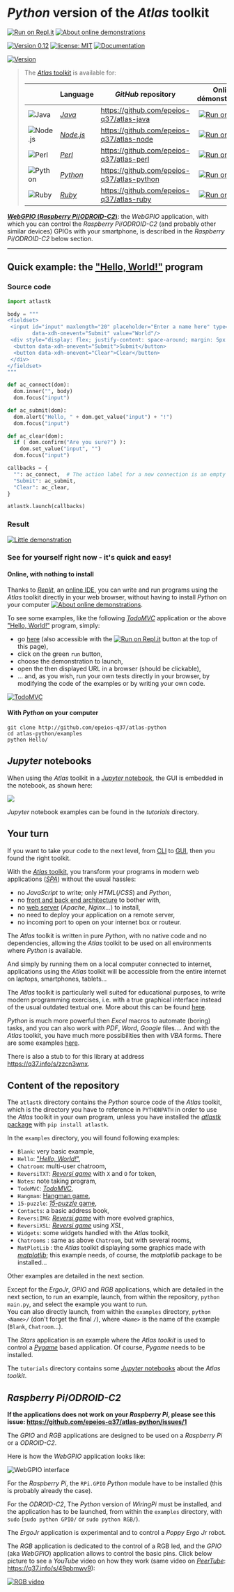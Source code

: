 # *Python* version of the *Atlas* toolkit

[![Run on Repl.it](https://q37.info/s/kpm7xhfm.png)](https://q37.info/s/vwpsw73v)  [![About online demonstrations](https://img.shields.io/badge/about-online%20demonstrations-informational)](https://q37.info/s/sssznrb4)

[![Version 0.12](https://img.shields.io/static/v1.svg?&color=90b4ed&label=Version&message=0.12&style=for-the-badge)](http://github.com/epeios-q37/atlas-python/)
[![license: MIT](https://img.shields.io/github/license/epeios-q37/atlas-python?color=yellow&style=for-the-badge)](https://github.com/epeios-q37/atlas-python/blob/master/LICENSE)
[![Documentation](https://img.shields.io/static/v1?label=documentation&message=atlastk.org&color=ff69b4&style=for-the-badge)](https://atlastk.org)  

[![Version](https://img.shields.io/pypi/v/atlastk?style=for-the-badge&color=90b4ed&label=PyPi)](http://q37.info/s/9srmskcm)

> The [*Atlas* toolkit](https://atlastk.org) is available for:
> 
> | &nbsp;&nbsp;&nbsp;&nbsp;&nbsp;&nbsp;&nbsp;&nbsp; | Language | *GitHub* repository | Online démonstrations
> |-|-|-|:-:|
> | ![Java](https://q37.info/s/sgb9nq7x.svg) | [*Java*](https://q37.info/s/qtnkp9w4)  |<https://github.com/epeios-q37/atlas-java> | [![Run on Replit](https://q37.info/s/kpm7xhfm.png)](https://q37.info/s/3vwk3h3n) |
> | ![Node.js](https://q37.info/s/b9ctj4bb.svg) | [*Node.js*](https://q37.info/s/3d7hr733) | <https://github.com/epeios-q37/atlas-node> | [![Run on Replit](https://q37.info/s/kpm7xhfm.png)](https://q37.info/s/st7gccd4) |
> | ![Perl](https://q37.info/s/v9qkzvhk.svg) | [*Perl*](https://q37.info/s/4nvmwjgg)  |<https://github.com/epeios-q37/atlas-perl> | [![Run on Replit](https://q37.info/s/kpm7xhfm.png)](https://q37.info/s/h3h34zgq) |
> | ![Python](https://q37.info/s/t4s3p4rk.svg) | [*Python*](https://q37.info/s/pd7j9k4r)  | <https://github.com/epeios-q37/atlas-python> | [![Run on Replit](https://q37.info/s/kpm7xhfm.png)](https://q37.info/s/vwpsw73v) |
> | ![Ruby](https://q37.info/s/ngxztq4t.svg) | [*Ruby*](https://q37.info/s/gkfj3zpz)  | <https://github.com/epeios-q37/atlas-ruby> | [![Run on Replit](https://q37.info/s/kpm7xhfm.png)](https://q37.info/s/9thdtmjg) |


<ins>***WebGPIO* (*Raspberry Pi*/*ODROID-C2*)**</ins>: the *WebGPIO* application, with which you can control the *Raspberry Pi*/*ODROID-C2* (and probably other similar devices) GPIOs with your smartphone, is described in the *Raspberry Pi*/*ODROID-C2* below section.


---

## Quick example: the ["Hello, World!"](https://en.wikipedia.org/wiki/%22Hello,_World!%22_program) program

### Source code

```python
import atlastk

body = """
<fieldset>
 <input id="input" maxlength="20" placeholder="Enter a name here" type="text"
        data-xdh-onevent="Submit" value="World"/>
 <div style="display: flex; justify-content: space-around; margin: 5px auto auto auto;">
  <button data-xdh-onevent="Submit">Submit</button>
  <button data-xdh-onevent="Clear">Clear</button>
 </div>
</fieldset>
"""

def ac_connect(dom):
  dom.inner("", body)
  dom.focus("input")

def ac_submit(dom):
  dom.alert("Hello, " + dom.get_value("input") + "!")
  dom.focus("input")

def ac_clear(dom):
  if ( dom.confirm("Are you sure?") ):
    dom.set_value("input", "")
  dom.focus("input")

callbacks = {
  "": ac_connect,  # The action label for a new connection is an empty string.
  "Submit": ac_submit,
  "Clear": ac_clear,
}

atlastk.launch(callbacks)
```


### Result

[![Little demonstration](https://q37.info/download/assets/Hello.gif "A basic example")](https://q37.info/s/vwpsw73v)

### See for yourself right now - it's quick and easy!

#### Online, with nothing to install

Thanks to [*Replit*](https://q37.info/s/mxmgq3qm), an [online IDE](https://q37.info/s/zzkzbdw7), you can write and run programs using the *Atlas* toolkit directly in your web browser, without having to install *Python* on your computer [![About online demonstrations](https://img.shields.io/badge/about-online%20demonstrations-informational)](https://q37.info/s/sssznrb4).

To see some examples, like the following [*TodoMVC*](http://todomvc.com/) application or the above ["Hello, World!"](https://en.wikipedia.org/wiki/%22Hello,_World!%22_program) program, simply:
- go [here](https://q37.info/s/vwpsw73v) (also accessible with the [![Run on Repl.it](https://q37.info/s/kpm7xhfm.png)](https://q37.info/s/vwpsw73v) button at the top of this page),
-  click on the green `run` button,
-  choose the demonstration to launch,
-  open the then displayed URL in a browser (should be clickable), 
- … and, as you wish, run your own tests directly in your browser, by modifying the code of the examples or by writing your own code.

[![TodoMVC](https://q37.info/download/TodoMVC.gif "The TodoMVC application made with the Atlas toolkit")](https://q37.info/s/vwpsw73v)

#### With *Python* on your computer

```
git clone http://github.com/epeios-q37/atlas-python
cd atlas-python/examples
python Hello/
```

## *Jupyter* notebooks

When using the *Atlas* toolkit in a [*Jupyter* notebook](https://en.wikipedia.org/wiki/Project_Jupyter#Jupyter_Notebook), the GUI is embedded in the notebook, as shown here:

![](https://q37.info/s/f7qqvhs3.gif)

*Jupyter* notebook examples can be found in the *tutorials* directory.

## Your turn

If you want to take your code to the next level, from [CLI](https://q37.info/s/cnh9nrw9) to [GUI](https://q37.info/s/hw9n3pjs), then you found the right toolkit.

With the [*Atlas* toolkit](http://atlastk.org/), you transform your programs in modern web applications ([*SPA*](https://q37.info/s/7sbmxd3j)) without the usual hassles:
- no *JavaScript* to write; only *HTML*(/*CSS*) and *Python*,
- no [front and back end architecture](https://q37.info/s/px7hhztd) to bother with,
- no [web server](https://q37.info/s/n3hpwsht) (*Apache*, *Nginx*…) to install,
- no need to deploy your application on a remote server,
- no incoming port to open on your internet box or routeur.

The *Atlas* toolkit is written in pure *Python*, with no native code and no dependencies, allowing the *Atlas* toolkit to be used on all environments where *Python* is available. 

And simply by running them on a local computer connected to internet, applications using the *Atlas* toolkit will be accessible from the entire internet on laptops, smartphones, tablets…

The *Atlas* toolkit is particularly well suited for educational purposes, to write modern programming exercises, i.e. with a true graphical interface instead of the usual outdated textual one. More about this can be found [here](https://q37.info/s/cbms43s9).

*Python* is much more powerful then *Excel* macros to automate (boring) tasks, and you can also work with *PDF*, *Word*, *Google* files…. And with the *Atlas* toolkit, you have much more possibilities then with *VBA* forms. There are some examples [here](https://q37.info/s/97p44nh4).  

There is also a stub to for this library at address <https://q37.info/s/zzcn3wnx>.

## Content of the repository

The `atlastk` directory contains the *Python* source code of the *Atlas* toolkit, which is the directory you have to reference in `PYTHONPATH` in order to use the *Atlas* toolkit in your own program, unless you have installed the [*atlastk* package](http://q37.info/s/9srmskcm) with `pip install atlastk`.

In the `examples` directory, you will found following examples:

- `Blank`: very basic example,
- `Hello`: ["*Hello, World!*"](https://en.wikipedia.org/wiki/%22Hello,_World!%22_program),
- `Chatroom`: multi-user chatroom,
- `ReversiTXT`: [*Reversi game*](http://q37.info/s/zz3dzmf7) with `X` and `O` for token,
- `Notes`: note taking program,
- `TodoMVC`: [*TodoMVC*](http://todomvc.com/),
- `Hangman`: [Hangman game](http://q37.info/s/gtdtk4hp),
- `15-puzzle`: [*15-puzzle* game](https://q37.info/s/jn9zg3bn),
- `Contacts`: a basic address book, 
- `ReversiIMG`: [*Reversi game*](http://q37.info/s/zz3dzmf7) with more evolved graphics,
- `ReversiXSL`: [*Reversi game*](http://q37.info/s/zz3dzmf7) using *XSL*,
- `Widgets`: some widgets handled with the *Atlas* toolkit,
- `Chatrooms` : same as above `Chatroom`, but with several rooms,
- `MatPlotLib` : the *Atlas* toolkit displaying some graphics made with [*matplotlib*](https://matplotlib.org/); this example needs, of course, the *matplotlib* package to be installed…

Other examples are detailed in the next section.

Except for the *ErgoJr*, *GPIO* and *RGB* applications, which are detailed in the next section, to run an example, launch, from within the repository, `python main.py`, and select the example you want to run.  
You can also directly launch, from within the `examples` directory, `python <Name>/` (don't forget the final `/`), where `<Name>` is the name of the example (`Blank`, `Chatroom`…).

The *Stars* application is an example where the *Atlas* *toolkit* is used to control a [*Pygame*](https://en.wikipedia.org/wiki/Pygame) based application. Of course, *Pygame* needs to be installed.

The `tutorials` directory contains some [*Jupyter* notebooks](https://en.wikipedia.org/wiki/Project_Jupyter#Jupyter_Notebook) about  the *Atlas* *toolkit*. 

## *Raspberry Pi*/*ODROID-C2*

**If the applications does not work on your *Raspberry Pi*, please see this issue: <https://github.com/epeios-q37/atlas-python/issues/1>**

The *GPIO* and *RGB* applications are designed to be used on a *Raspberry Pi* or a *ODROID-C2*.

Here is how the *WebGPIO* application looks like:

![*WebGPIO* interface](https://q37.info/s/htkhqb9x.png)

For the *Raspberry Pi*, the `RPi.GPIO` *Python* module have to be installed (this is probably already the case).

For the *ODROID-C2*, The *Python* version of *WiringPi* must be installed, and the application has to be launched, from within the `examples` directory, with `sudo` (`sudo python GPIO/` or `sudo python RGB/`).

The *ErgoJr* application is experimental and to control a *Poppy* *Ergo Jr* robot.

The *RGB* application is dedicated to the control of a RGB led, and the *GPIO* (aka *WebGPIO*) application allows to control the basic pins. Click below picture to see a *YouTube* video on how they work (same video on [*PeerTube*](https://en.wikipedia.org/wiki/PeerTube): <https://q37.info/s/49pbmwv9>):

[![RGB video](https://img.youtube.com/vi/C4p2iX6gc-Q/0.jpg)](https://www.youtube.com/watch?v=C4p2iX6gc-Q)

